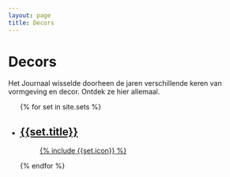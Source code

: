 ```yaml
---
layout: page
title: Decors
---
```


# Decors

<p class="lead">Het Journaal wisselde doorheen de jaren verschillende keren van vormgeving en decor. Ontdek ze hier allemaal.</p>

<div class="sets">
  <ul class="timeline-list">
    {% for set in site.sets %}
    <li class="timeline-item">
       <a href="{{set.url}}">
        <h2>{{set.title}}</h2>
          <figure class="timeline-image">
            {% include {{set.icon}} %}
          </figure>
        </a>
    </li>
    {% endfor %}
  </ul>
</div>
